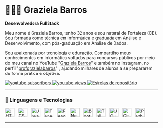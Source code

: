 # 👩🏻‍💻 Graziela Barros

**Desenvolvedora FullStack**

Meu nome é Graziela Barros, tenho 32 anos e sou natural de Fortaleza (CE). Sou formada como técnica em Informática e graduada em Análise e Desenvolvimento, com pós-graduação em Análise de Dados.

Sou apaixonada por tecnologia e educação. Compartilho meus conhecimentos em informática voltados para concursos públicos por meio do meu canal no YouTube "[Graziela Barros](https://www.youtube.com/watch?v=slHx426d3AA&t=12s&ab_channel=GrazielaBarros)" e também no Instagram, no perfil "[profgrazielabarros](https://www.instagram.com/profgrazielabarros/)" , ajudando milhares de alunos a se prepararem de forma prática e objetiva.

<p align="left">
    <a href="https://www.youtube.com/watch?v=slHx426d3AA&t=12s&ab_channel=GrazielaBarros">
        <img 
            alt="youtube subscribers" 
            title="Inscreva-se no meu canal" 
            src="https://custom-icon-badges.demolab.com/youtube/channel/subscribers/UC603GYBwejqUDmCZ6bSGb2w?color=%23E05D44&label=Inscreva-se&logo=video&logoColor=white&style=for-the-badge&labelColor=CE4630"
        />
    </a>
    <a href="https://www.youtube.com/watch?v=slHx426d3AA&t=12s&ab_channel=GrazielaBarros">
        <img 
            alt="youtube views" 
            title="Vizualizações no YouTube" 
            src="https://custom-icon-badges.demolab.com/youtube/channel/views/UC603GYBwejqUDmCZ6bSGb2w?color=%23E1AD0E&logo=eye&logoColor=white&style=for-the-badge&labelColor=C79600"
        />
    </a> 
   <a href="https://github.com/graziela-barros/meu-repo">
    <img 
        alt="Estrelas do repositório" 
        title="Estrelas no GitHub" 
        src="https://custom-icon-badges.demolab.com/github/stars/graziela-barros/meu-repo?color=55960c&style=for-the-badge&labelColor=488207&logo=star&label=estrelas"
    />
</a>

    
</p>

---

### 🤖 Linguagens e Tecnologias

<img 
    align="left" 
    alt="HTML"
    title="HTML" 
    width="30px" 
    style="padding-right: 10px;" 
    src="https://cdn.jsdelivr.net/gh/devicons/devicon@latest/icons/html5/html5-original.svg" 
/>
<img 
    align="left" 
    alt="CSS" 
    title="CSS"
    width="30px" 
    style="padding-right: 10px;" 
    src="https://cdn.jsdelivr.net/gh/devicons/devicon@latest/icons/css3/css3-original.svg" 
/>
<img 
    align="left" 
    alt="JavaScript" 
    title="JavaScript"
    width="30px" 
    style="padding-right: 10px;" 
    src="https://cdn.jsdelivr.net/gh/devicons/devicon@latest/icons/javascript/javascript-original.svg" 
/>
<img 
    align="left" 
    alt="TypeScript"
    title="TypeScript" 
    width="30px" 
    style="padding-right: 10px;" 
    src="https://cdn.jsdelivr.net/gh/devicons/devicon@latest/icons/typescript/typescript-original.svg" 
/>
<img 
    align="left" 
    alt="React"
    title="React" 
    width="30px" 
    style="padding-right: 10px;" 
    src="https://cdn.jsdelivr.net/gh/devicons/devicon@latest/icons/react/react-original.svg" 
/>
<img 
    align="left" 
    alt="Next.js" 
    title="Next.js"
    width="30px" 
    style="padding-right: 10px;" 
    src="https://cdn.jsdelivr.net/gh/devicons/devicon@latest/icons/nextjs/nextjs-original.svg" 
/>
<img 
    align="left" 
    alt="Bootstrap"
    title="Bootstrap" 
    width="30px" 
    style="padding-right: 10px;" 
    src="https://cdn.jsdelivr.net/gh/devicons/devicon@latest/icons/bootstrap/bootstrap-original.svg" 
/>
<img 
    align="left" 
    alt="Tailwind" 
    title="Tailwind"
    width="30px" 
    style="padding-right: 10px;" 
    src="https://cdn.jsdelivr.net/gh/devicons/devicon@latest/icons/tailwindcss/tailwindcss-original.svg" 
/>

<img 
    align="left" 
    alt="JQuery" 
    title="JQuery"
    width="30px" 
    style="padding-right: 10px;" 
    src="https://cdn.jsdelivr.net/gh/devicons/devicon@latest/icons/jquery/jquery-original.svg" 
/>
<img 
    align="left" 
    alt="Git" 
    title="Git"
    width="30px" 
    style="padding-right: 10px;" 
    src="https://cdn.jsdelivr.net/gh/devicons/devicon@latest/icons/git/git-original.svg" 
/>
<img 
    align="left" 
    alt="Python" 
    title="Python"
    width="30px" 
    style="padding-right: 10px;" 
    src="https://cdn.jsdelivr.net/gh/devicons/devicon@latest/icons/python/python-original.svg" 
/>

<br/>
<br/>


---

